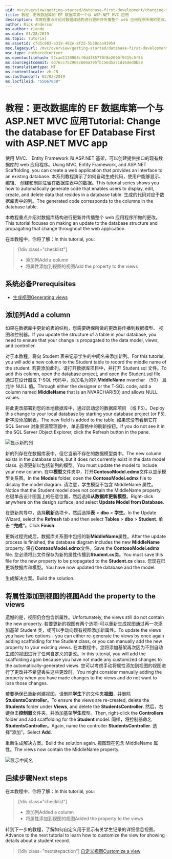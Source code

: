 ```yaml
---
uid: mvc/overview/getting-started/database-first-development/changing-the-database
title: 教程：更改数据库的 EF 数据库第一个与 ASP.NET MVC 应用
description: 本教程重点介绍对数据库结构进行更新并传播整个 web 应用程序所做的更改。
author: Rick-Anderson
ms.author: riande
ms.date: 01/28/2019
ms.topic: tutorial
ms.assetid: cfd5c083-a319-482e-8f25-5b38caa93954
msc.legacyurl: /mvc/overview/getting-started/database-first-development/changing-the-database
msc.type: authoredcontent
ms.openlocfilehash: 52cad1120908cf0d4f85770f8e2690f9415c5f56
ms.sourcegitcommit: ed76cc752966c604a795fbc56d5a71d16ded0b58
ms.translationtype: MT
ms.contentlocale: zh-CN
ms.lasthandoff: 02/02/2019
ms.locfileid: "55667630"
---
```

# <a name="tutorial-change-the-database-for-ef-database-first-with-aspnet-mvc-app"></a><span data-ttu-id="608f0-103">教程：更改数据库的 EF 数据库第一个与 ASP.NET MVC 应用</span><span class="sxs-lookup"><span data-stu-id="608f0-103">Tutorial: Change the database for EF Database First with ASP.NET MVC app</span></span>

<span data-ttu-id="608f0-104">使用 MVC、 Entity Framework 和 ASP.NET 基架，可以创建提供接口的现有数据库的 web 应用程序。</span><span class="sxs-lookup"><span data-stu-id="608f0-104">Using MVC, Entity Framework, and ASP.NET Scaffolding, you can create a web application that provides an interface to an existing database.</span></span> <span data-ttu-id="608f0-105">本系列教程演示了如何自动生成代码，使用户能够显示、 编辑、 创建和删除驻留在数据库表中的数据。</span><span class="sxs-lookup"><span data-stu-id="608f0-105">This tutorial series shows you how to automatically generate code that enables users to display, edit, create, and delete data that resides in a database table.</span></span> <span data-ttu-id="608f0-106">生成的代码对应于数据库表中的列。</span><span class="sxs-lookup"><span data-stu-id="608f0-106">The generated code corresponds to the columns in the database table.</span></span>

<span data-ttu-id="608f0-107">本教程重点介绍对数据库结构进行更新并传播整个 web 应用程序所做的更改。</span><span class="sxs-lookup"><span data-stu-id="608f0-107">This tutorial focuses on making an update to the database structure and propagating that change throughout the web application.</span></span>

<span data-ttu-id="608f0-108">在本教程中，你将了解：</span><span class="sxs-lookup"><span data-stu-id="608f0-108">In this tutorial, you:</span></span>

> [!div class="checklist"]
> * <span data-ttu-id="608f0-109">添加列</span><span class="sxs-lookup"><span data-stu-id="608f0-109">Add a column</span></span>
> * <span data-ttu-id="608f0-110">将属性添加到视图的视图</span><span class="sxs-lookup"><span data-stu-id="608f0-110">Add the property to the views</span></span>

## <a name="prerequisites"></a><span data-ttu-id="608f0-111">系统必备</span><span class="sxs-lookup"><span data-stu-id="608f0-111">Prerequisites</span></span>

* [<span data-ttu-id="608f0-112">生成视图</span><span class="sxs-lookup"><span data-stu-id="608f0-112">Generating views</span></span>](generating-views.md)

## <a name="add-a-column"></a><span data-ttu-id="608f0-113">添加列</span><span class="sxs-lookup"><span data-stu-id="608f0-113">Add a column</span></span>

<span data-ttu-id="608f0-114">如果在数据库中更新的表的结构，您需要确保所做的更改将传播到数据模型、 视图和控制器。</span><span class="sxs-lookup"><span data-stu-id="608f0-114">If you update the structure of a table in your database, you need to ensure that your change is propagated to the data model, views, and controller.</span></span>

<span data-ttu-id="608f0-115">对于本教程，将向 Student 表来记录学生的中间名来添加新列。</span><span class="sxs-lookup"><span data-stu-id="608f0-115">For this tutorial, you will add a new column to the Student table to record the middle name of the student.</span></span> <span data-ttu-id="608f0-116">若要添加此列，请打开数据库项目中，并打开 Student.sql 文件。</span><span class="sxs-lookup"><span data-stu-id="608f0-116">To add this column, open the database project, and open the Student.sql file.</span></span> <span data-ttu-id="608f0-117">通过在设计器或 T-SQL 代码中，添加名为的列**MiddleName** nvarchar （50） 且允许 NULL 值。</span><span class="sxs-lookup"><span data-stu-id="608f0-117">Through either the designer or the T-SQL code, add a column named **MiddleName** that is an NVARCHAR(50) and allows NULL values.</span></span>

<span data-ttu-id="608f0-118">将此更改部署到您的本地数据库中，通过启动您的数据库项目 （或 F5）。</span><span class="sxs-lookup"><span data-stu-id="608f0-118">Deploy this change to your local database by starting your database project (or F5).</span></span> <span data-ttu-id="608f0-119">新字段添加到表。</span><span class="sxs-lookup"><span data-stu-id="608f0-119">The new field is added to the table.</span></span> <span data-ttu-id="608f0-120">如果您没有看到它在 SQL Server 对象资源管理器中，单击窗格中的刷新按钮。</span><span class="sxs-lookup"><span data-stu-id="608f0-120">If you do not see it in the SQL Server Object Explorer, click the Refresh button in the pane.</span></span>

![显示新的列](changing-the-database/_static/image2.png)

<span data-ttu-id="608f0-122">新的列存在在数据库表中，但它当前不存在的数据模型类中。</span><span class="sxs-lookup"><span data-stu-id="608f0-122">The new column exists in the database table, but it does not currently exist in the data model class.</span></span> <span data-ttu-id="608f0-123">必须更新以包括新列的模型。</span><span class="sxs-lookup"><span data-stu-id="608f0-123">You must update the model to include your new column.</span></span> <span data-ttu-id="608f0-124">在中**模型**文件夹中，打开**ContosoModel.edmx**文件以显示模型关系图。</span><span class="sxs-lookup"><span data-stu-id="608f0-124">In the **Models** folder, open the **ContosoModel.edmx** file to display the model diagram.</span></span> <span data-ttu-id="608f0-125">请注意，学生模型不包含 MiddleName 属性。</span><span class="sxs-lookup"><span data-stu-id="608f0-125">Notice that the Student model does not contain the MiddleName property.</span></span> <span data-ttu-id="608f0-126">右键单击设计图面上的任意位置，然后选择**从数据库更新模型**。</span><span class="sxs-lookup"><span data-stu-id="608f0-126">Right-click anywhere on the design surface, and select **Update Model from Database**.</span></span>

<span data-ttu-id="608f0-127">在更新向导中，选择**刷新**选项卡，然后选择**表** > **dbo** > **学生**。</span><span class="sxs-lookup"><span data-stu-id="608f0-127">In the Update Wizard, select the **Refresh** tab and then select **Tables** > **dbo** > **Student**.</span></span> <span data-ttu-id="608f0-128">单击 **“完成”**。</span><span class="sxs-lookup"><span data-stu-id="608f0-128">Click **Finish**.</span></span>

<span data-ttu-id="608f0-129">更新过程完成后，数据库关系图中包括的新**MiddleName**属性。</span><span class="sxs-lookup"><span data-stu-id="608f0-129">After the update process is finished, the database diagram includes the new **MiddleName** property.</span></span> <span data-ttu-id="608f0-130">保存**ContosoModel.edmx**文件。</span><span class="sxs-lookup"><span data-stu-id="608f0-130">Save the **ContosoModel.edmx** file.</span></span> <span data-ttu-id="608f0-131">您必须将此文件保存为新的属性传播到**Student.cs**类。</span><span class="sxs-lookup"><span data-stu-id="608f0-131">You must save this file for the new property to be propagated to the **Student.cs** class.</span></span> <span data-ttu-id="608f0-132">您现在已更新数据库和模型。</span><span class="sxs-lookup"><span data-stu-id="608f0-132">You have now updated the database and the model.</span></span>

<span data-ttu-id="608f0-133">生成解决方案。</span><span class="sxs-lookup"><span data-stu-id="608f0-133">Build the solution.</span></span>

## <a name="add-the-property-to-the-views"></a><span data-ttu-id="608f0-134">将属性添加到视图的视图</span><span class="sxs-lookup"><span data-stu-id="608f0-134">Add the property to the views</span></span>

<span data-ttu-id="608f0-135">遗憾的是，视图仍会包含新属性。</span><span class="sxs-lookup"><span data-stu-id="608f0-135">Unfortunately, the views still do not contain the new property.</span></span> <span data-ttu-id="608f0-136">若要更新的视图有两个选项-可以重新生成视图通过再一次添加基架 Student 类，或可以手动向现有视图添加新属性。</span><span class="sxs-lookup"><span data-stu-id="608f0-136">To update the views you have two options - you can either re-generate the views by once again adding scaffolding for the Student class, or you can manually add the new property to your existing views.</span></span> <span data-ttu-id="608f0-137">在本教程中，您将添加基架再次因为不到自动生成的视图进行了任何自定义的更改。</span><span class="sxs-lookup"><span data-stu-id="608f0-137">In this tutorial, you will add the scaffolding again because you have not made any customized changes to the automatically-generated views.</span></span> <span data-ttu-id="608f0-138">您可以考虑手动将属性添加到视图的视图进行了更改并不希望丢失这些更改时。</span><span class="sxs-lookup"><span data-stu-id="608f0-138">You might consider manually adding the property when you have made changes to the views and do not want to lose those changes.</span></span>

<span data-ttu-id="608f0-139">若要确保已重新创建视图，请删除**学生**下的文件夹**视图**，并删除**StudentsController**。</span><span class="sxs-lookup"><span data-stu-id="608f0-139">To ensure the views are re-created, delete the **Students** folder under **Views**, and delete the **StudentsController**.</span></span> <span data-ttu-id="608f0-140">然后，右键单击**控制器**文件夹，并添加基架**学生**模型。</span><span class="sxs-lookup"><span data-stu-id="608f0-140">Then, right-click the **Controllers** folder and add scaffolding for the **Student** model.</span></span> <span data-ttu-id="608f0-141">同样，将控制器命名**StudentsController**。</span><span class="sxs-lookup"><span data-stu-id="608f0-141">Again, name the controller **StudentsController**.</span></span> <span data-ttu-id="608f0-142">选择“添加”。</span><span class="sxs-lookup"><span data-stu-id="608f0-142">Select **Add**.</span></span>

<span data-ttu-id="608f0-143">重新生成解决方案。</span><span class="sxs-lookup"><span data-stu-id="608f0-143">Build the solution again.</span></span> <span data-ttu-id="608f0-144">视图现在包含 MiddleName 属性。</span><span class="sxs-lookup"><span data-stu-id="608f0-144">The views now contain the MiddleName property.</span></span>

![显示中间名](changing-the-database/_static/image5.png)

## <a name="next-steps"></a><span data-ttu-id="608f0-146">后续步骤</span><span class="sxs-lookup"><span data-stu-id="608f0-146">Next steps</span></span>

<span data-ttu-id="608f0-147">在本教程中，你将了解：</span><span class="sxs-lookup"><span data-stu-id="608f0-147">In this tutorial, you:</span></span>

> [!div class="checklist"]
> * <span data-ttu-id="608f0-148">添加列</span><span class="sxs-lookup"><span data-stu-id="608f0-148">Added a column</span></span>
> * <span data-ttu-id="608f0-149">将属性添加到视图的视图</span><span class="sxs-lookup"><span data-stu-id="608f0-149">Added the property to the views</span></span>

<span data-ttu-id="608f0-150">转到下一步的教程，了解如何自定义用于显示有关学生记录的详细信息视图。</span><span class="sxs-lookup"><span data-stu-id="608f0-150">Advance to the next tutorial to learn how to customize the view for showing details about a student record.</span></span>
> [!div class="nextstepaction"]
> [<span data-ttu-id="608f0-151">自定义视图</span><span class="sxs-lookup"><span data-stu-id="608f0-151">Customize a view</span></span>](customizing-a-view.md)